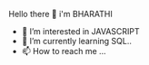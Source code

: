 Hello there 👋 i'm BHARATHI

- 👀 I’m interested in JAVASCRIPT
- 🌱 I’m currently learning SQL..
- 📫 How to reach me ...

<!---
bharathishadow/bharathishadow is a ✨ special ✨ repository because its `README.md` (this file) appears on your GitHub profile.
You can click the Preview link to take a look at your changes.
--->
